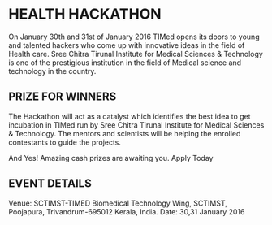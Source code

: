 # HEALTH HACKATHON

On January 30th and 31st of January 2016 TIMed opens its doors to young and talented hackers who come up with innovative ideas in the field of Health care. Sree Chitra Tirunal Institute for Medical Sciences & Technology is one of the prestigious institution in the field of Medical science and technology in the country.

## PRIZE FOR WINNERS
The Hackathon will act as a catalyst which identifies the best idea to get incubation in TIMed run by Sree Chitra Tirunal Institute for Medical Sciences & Technology. The mentors and scientists will be helping the enrolled contestants to guide the projects. 

And Yes! Amazing cash prizes are awaiting you. Apply Today
## EVENT DETAILS

Venue: SCTIMST-TIMED Biomedical Technology Wing, SCTIMST, Poojapura, Trivandrum-695012 Kerala, India.
Date: 30,31 January 2016
